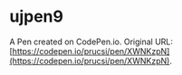 # ujpen9

A Pen created on CodePen.io. Original URL: [https://codepen.io/prucsi/pen/XWNKzpN](https://codepen.io/prucsi/pen/XWNKzpN).



